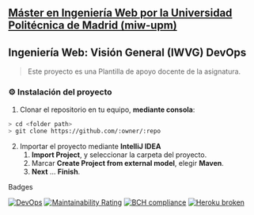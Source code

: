 ## [Máster en Ingeniería Web por la Universidad Politécnica de Madrid (miw-upm)](http://miw.etsisi.upm.es)
## Ingeniería Web: Visión General (IWVG) DevOps
> Este proyecto es una Plantilla de apoyo docente de la asignatura.

### :gear: Instalación del proyecto
1. Clonar el repositorio en tu equipo, **mediante consola**:
```sh
> cd <folder path>
> git clone https://github.com/:owner/:repo
```
2. Importar el proyecto mediante **IntelliJ IDEA**
   1. **Import Project**, y seleccionar la carpeta del proyecto.
   1. Marcar **Create Project from external model**, elegir **Maven**.
   1. **Next** … **Finish**.

Badges

[![DevOps](https://github.com/AdrianCV412/iwvg-devops-callejo-adrian/actions/workflows/test-sonar.yml/badge.svg)](https://github.com/AdrianCV412/iwvg-devops-callejo-adrian/actions/workflows/test-sonar.yml)
[![Maintainability Rating](https://sonarcloud.io/api/project_badges/measure?project=AdrianCV412_iwvg-devops-callejo-adrian&metric=sqale_rating)](https://sonarcloud.io/dashboard?id=AdrianCV412_iwvg-devops-callejo-adrian)
[![BCH compliance](https://bettercodehub.com/edge/badge/AdrianCV412/iwvg-devops-callejo-adrian?branch=master)](https://bettercodehub.com/results/AdrianCV412/iwvg-devops-callejo-adrian)
[![Heroku broken](https://iwvg-devops-callejo-adrian.herokuapp.com/system/version-badge)](https://iwvg-devops-callejo-adrian.herokuapp.com/swagger-ui.html)